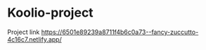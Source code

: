 # Koolio-project

Project link
https://6501e89239a8711f4b6c0a73--fancy-zuccutto-4c16c7.netlify.app/

